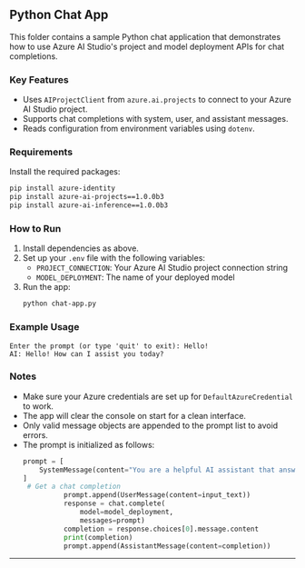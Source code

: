 ## Python Chat App

This folder contains a sample Python chat application that demonstrates how to use Azure AI Studio's project and model deployment APIs for chat completions.

### Key Features
- Uses `AIProjectClient` from `azure.ai.projects` to connect to your Azure AI Studio project.
- Supports chat completions with system, user, and assistant messages.
- Reads configuration from environment variables using `dotenv`.

### Requirements
Install the required packages:
```bash
pip install azure-identity
pip install azure-ai-projects==1.0.0b3
pip install azure-ai-inference==1.0.0b3
```

### How to Run
1. Install dependencies as above.
2. Set up your `.env` file with the following variables:
   - `PROJECT_CONNECTION`: Your Azure AI Studio project connection string
   - `MODEL_DEPLOYMENT`: The name of your deployed model
3. Run the app:
   ```bash
   python chat-app.py
   ```

### Example Usage
```
Enter the prompt (or type 'quit' to exit): Hello!
AI: Hello! How can I assist you today?
```

### Notes
- Make sure your Azure credentials are set up for `DefaultAzureCredential` to work.
- The app will clear the console on start for a clean interface.
- Only valid message objects are appended to the prompt list to avoid errors.
- The prompt is initialized as follows:
  ```python
  prompt = [
      SystemMessage(content="You are a helpful AI assistant that answers questions.")
  ]
   # Get a chat completion
            prompt.append(UserMessage(content=input_text))
            response = chat.complete(
                model=model_deployment,
                messages=prompt)
            completion = response.choices[0].message.content
            print(completion)
            prompt.append(AssistantMessage(content=completion))

  ```

---
